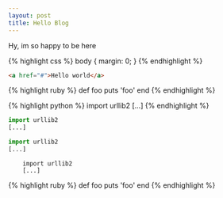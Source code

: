 ```yaml
---
layout: post
title: Hello Blog
---
```



Hy, im so happy to be here

{% highlight css %}
body {
  margin: 0;
}
{% endhighlight %}

``` html
<a href="#">Hello world</a>
```


{% highlight ruby %}
def foo
  puts 'foo'
end
{% endhighlight %}

{% highlight python %}
import urllib2
[...]
{% endhighlight %}


```python
import urllib2
[...]
```
~~~python
import urllib2
[...]
~~~

		import urllib2
		[...]



{% highlight ruby %}
def foo
  puts 'foo'
end
{% endhighlight %}
